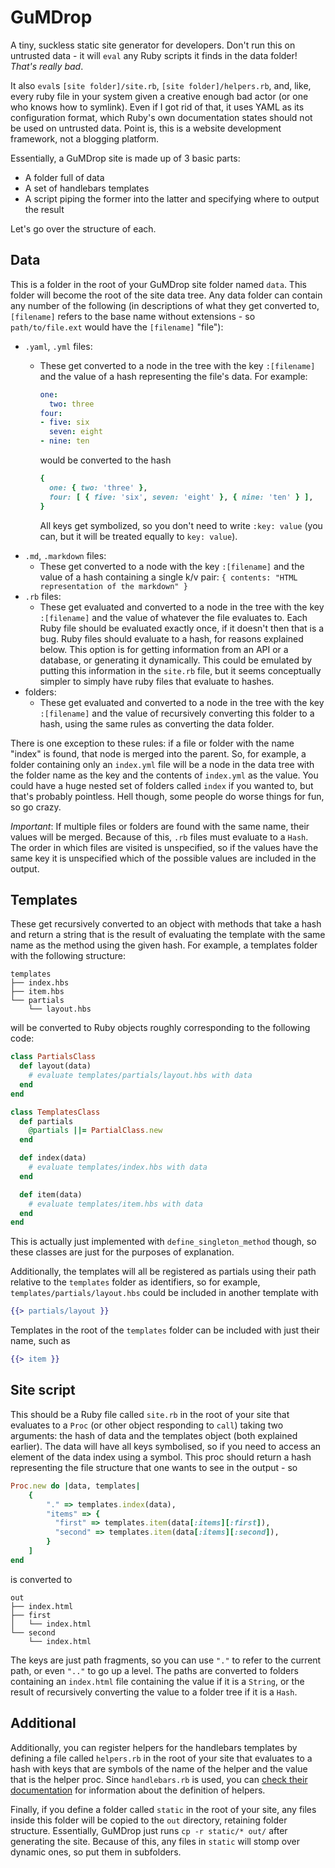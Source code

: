 # GuMDrop

A tiny, suckless static site generator for developers. Don't run this on
untrusted data - it will `eval` any Ruby scripts it finds in the data folder!
_That's really bad_.

It also `eval`s `[site folder]/site.rb`, `[site folder]/helpers.rb`, and, like,
every ruby file in your system given a creative enough bad actor (or one
who knows how to symlink). Even if I got rid of that, it uses YAML as its
configuration format, which Ruby's own documentation states should not be used
on untrusted data. Point is, this is a website development framework, not a
blogging platform.

Essentially, a GuMDrop site is made up of 3 basic parts:
- A folder full of data
- A set of handlebars templates
- A script piping the former into the latter and specifying where to output the
  result

Let's go over the structure of each.

## Data

This is a folder in the root of your GuMDrop site folder named `data`. This
folder will become the root of the site data tree. Any data folder can contain
any number of the following (in descriptions of what they get converted to,
`[filename]` refers to the base name without extensions - so `path/to/file.ext`
would have the `[filename]` "file"):
- `.yaml`, `.yml` files:
  - These get converted to a node in the tree with the key `:[filename]` and
    the value of a hash representing the file's data. For example:
    
    ```yaml
    one:
      two: three
    four:
    - five: six
      seven: eight
    - nine: ten
    ```
    
    would be converted to the hash
    
    ```ruby
    {
      one: { two: 'three' },
      four: [ { five: 'six', seven: 'eight' }, { nine: 'ten' } ],
    }
    ```
    
    All keys get symbolized, so you don't need to write `:key: value` (you can,
    but it will be treated equally to `key: value`).
- `.md`, `.markdown` files:
  - These get converted to a node with the key `:[filename]` and the value of a
    hash containing a single k/v pair:
    `{ contents: "HTML representation of the markdown" }`
- `.rb` files:
  - These get evaluated and converted to a node in the tree with the key
    `:[filename]` and the value of whatever the file evaluates to. Each Ruby
    file should be evaluated exactly once, if it doesn't then that is a bug.
    Ruby files should evaluate to a hash, for reasons explained below. This
    option is for getting information from an API or a database, or generating
    it dynamically. This could be emulated by putting this information in the
    `site.rb` file, but it seems conceptually simpler to simply have ruby files
    that evaluate to hashes.
- folders:
  - These get evaluated and converted to a node in the tree with the key
    `:[filename]` and the value of recursively converting this folder to a hash,
    using the same rules as converting the data folder.

There is one exception to these rules: if a file or folder with the name "index"
is found, that node is merged into the parent. So, for example, a folder
containing only an `index.yml` file will be a node in the data tree with the
folder name as the key and the contents of `index.yml` as the value. You could
have a huge nested set of folders called `index` if you wanted to, but that's
probably pointless. Hell though, some people do worse things for fun, so go
crazy.

*Important*: If multiple files or folders are found with the same name, their
values will be merged. Because of this, `.rb` files must evaluate to a `Hash`.
The order in which files are visited is unspecified, so if the values have the
same key it is unspecified which of the possible values are included in the
output.

## Templates

These get recursively converted to an object with methods that take a hash and
return a string that is the result of evaluating the template with the same name
as the method using the given hash. For example, a templates folder with the
following structure:
```
templates
├── index.hbs
├── item.hbs
└── partials
    └── layout.hbs
```
will be converted to Ruby objects roughly corresponding to the following code:
```ruby
class PartialsClass
  def layout(data)
    # evaluate templates/partials/layout.hbs with data
  end
end

class TemplatesClass
  def partials
    @partials ||= PartialClass.new
  end

  def index(data)
    # evaluate templates/index.hbs with data
  end

  def item(data)
    # evaluate templates/item.hbs with data
  end
end
```
This is actually just implemented with `define_singleton_method` though, so
these classes are just for the purposes of explanation.

Additionally, the templates will all be registered as partials using their
path relative to the `templates` folder as identifiers, so for example,
`templates/partials/layout.hbs` could be included in another template with
```handlebars
{{> partials/layout }}
```
Templates in the root of the `templates` folder can be included with just their
name, such as
```handlebars
{{> item }}
```

## Site script

This should be a Ruby file called `site.rb` in the root of your site that
evaluates to a `Proc` (or other object responding to `call`) taking two
arguments: the hash of data and the templates object (both explained earlier).
The data will have all keys symbolised, so if you need to access an element of
the data index using a symbol. This proc should return a hash representing the
file structure that one wants to see in the output - so
```ruby
Proc.new do |data, templates|
	{
		"." => templates.index(data),
		"items" => {
		  "first" => templates.item(data[:items][:first]),
		  "second" => templates.item(data[:items][:second]),
		}
	]
end
```
is converted to
```
out
├── index.html
├── first
│   └── index.html
└── second
    └── index.html
```
The keys are just path fragments, so you can use `"."` to refer to the current
path, or even `".."` to go up a level. The paths are converted to folders
containing an `index.html` file containing the value if it is a `String`, or the
result of recursively converting the value to a folder tree if it is a `Hash`.

## Additional

Additionally, you can register helpers for the handlebars templates by defining
a file called `helpers.rb` in the root of your site that evaluates to a hash
with keys that are symbols of the name of the helper and the value that is the
helper proc. Since `handlebars.rb` is used, you can
[check their documentation](https://github.com/cowboyd/handlebars.rb) for
information about the definition of helpers.

Finally, if you define a folder called `static` in the root of your site, any
files inside this folder will be copied to the `out` directory, retaining folder
structure. Essentially, GuMDrop just runs `cp -r static/* out/` after generating
the site. Because of this, any files in `static` will stomp over dynamic ones,
so put them in subfolders.
